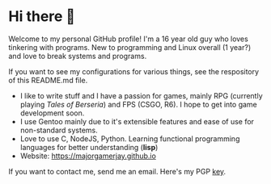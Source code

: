 # Hi there 👋

Welcome to my personal GitHub profile! I'm a 16 year old guy who loves tinkering with programs.
New to programming and Linux overall (1 year?) and love to break systems and programs.

If you want to see my configurations for various things, see the respository of this README.md file.

- I like to write stuff and I have a passion for games, mainly RPG (currently playing *Tales of Berseria*) and FPS (CSGO, R6). I hope to get into game development soon.
- I use Gentoo mainly due to it's extensible features and ease of use for non-standard systems.
- Love to use C, NodeJS, Python. Learning functional programming languages for better understanding (**lisp**)
- Website: https://majorgamerjay.github.io

If you want to contact me, send me an email. Here's my PGP [key](https://majorgamerjay.github.io/majorgamerjay.asc).
